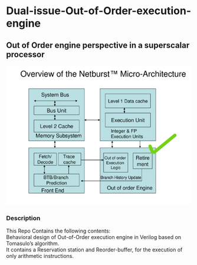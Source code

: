 # Dual-issue-Out-of-Order-execution-engine

##  Out of Order engine perspective in a superscalar processor 

 ![alt text](https://github.com/siddhant23tomar/Dual-issue-Out-of-Order-execution-engine/blob/main/OoO.jpeg?raw=true)
### Description
 This Repo Contains the following contents:<br/>
 Behavioral design of Out-of-Order execution engine in Verilog based on Tomasulo’s algorithm. <br/>
 It contains a Reservation station and Reorder-buffer, for the execution of only arithmetic instructions. <br/>
